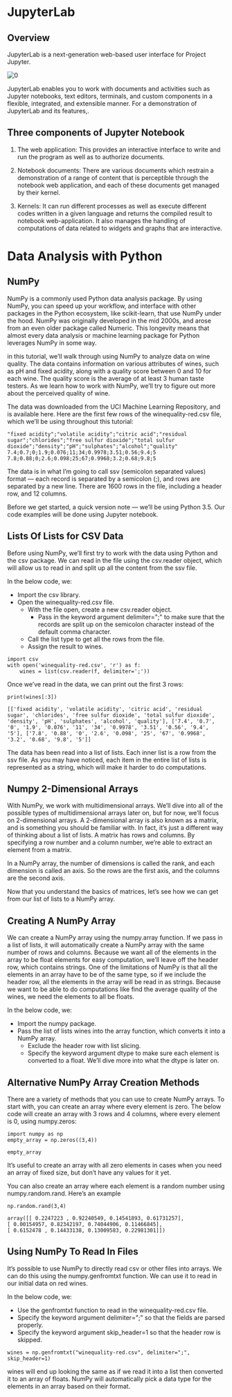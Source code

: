 #  JupyterLab
## Overview

JupyterLab is a next-generation web-based user interface for Project Jupyter.

![0](https://jupyterlab.readthedocs.io/en/stable/_images/interface_jupyterlab.png)

JupyterLab enables you to work with documents and activities such as Jupyter notebooks, text editors, terminals, and custom components in a flexible, integrated, and extensible manner. For a demonstration of JupyterLab and its features,.


## Three components of Jupyter Notebook

1. The web application: This provides an interactive interface to write and run the program as well as to authorize documents.

2. Notebook documents: There are various documents which restrain a demonstration of a range of content that is perceptible through the notebook web application, and each of these documents get managed by their kernel. 

3. Kernels: It can run different processes as well as execute different codes written in a given language and returns the compiled result to notebook web-application. It also manages the handling of computations of data related to widgets and graphs that are interactive.

# Data Analysis with Python
## NumPy

NumPy is a commonly used Python data analysis package. By using NumPy, you can speed up your workflow, and interface with other packages in the Python ecosystem, like scikit-learn, that use NumPy under the hood. NumPy was originally developed in the mid 2000s, and arose from an even older package called Numeric. This longevity means that almost every data analysis or machine learning package for Python leverages NumPy in some way.

in this tutorial, we’ll walk through using NumPy to analyze data on wine quality. The data contains information on various attributes of wines, such as pH and fixed acidity, along with a quality score between 0 and 10 for each wine. The quality score is the average of at least 3 human taste testers. As we learn how to work with NumPy, we’ll try to figure out more about the perceived quality of wine.

The data was downloaded from the UCI Machine Learning Repository, and is available here. Here are the first few rows of the winequality-red.csv file, which we’ll be using throughout this tutorial:

```
"fixed acidity";"volatile acidity";"citric acid";"residual sugar";"chlorides";"free sulfur dioxide";"total sulfur dioxide";"density";"pH";"sulphates";"alcohol";"quality"
7.4;0.7;0;1.9;0.076;11;34;0.9978;3.51;0.56;9.4;5
7.8;0.88;0;2.6;0.098;25;67;0.9968;3.2;0.68;9.8;5
```

The data is in what I’m going to call ssv (semicolon separated values) format — each record is separated by a semicolon (;), and rows are separated by a new line. There are 1600 rows in the file, including a header row, and 12 columns.

Before we get started, a quick version note — we’ll be using Python 3.5. Our code examples will be done using Jupyter notebook.

## Lists Of Lists for CSV Data


Before using NumPy, we’ll first try to work with the data using Python and the csv package. We can read in the file using the csv.reader object, which will allow us to read in and split up all the content from the ssv file.

In the below code, we:

* Import the csv library.
* Open the winequality-red.csv file.
    * With the file open, create a new csv.reader object.
        * Pass in the keyword argument delimiter=";" to make sure that the records are split up on the semicolon character instead of the default comma character.
    * Call the list type to get all the rows from the file.
    * Assign the result to wines.

``` 
import csv
with open('winequality-red.csv', 'r') as f:
    wines = list(csv.reader(f, delimiter=';'))
```

Once we’ve read in the data, we can print out the first 3 rows:

``` 
print(wines[:3])

[['fixed acidity', 'volatile acidity', 'citric acid', 'residual sugar', 'chlorides', 'free sulfur dioxide', 'total sulfur dioxide', 'density', 'pH', 'sulphates', 'alcohol', 'quality'], ['7.4', '0.7', '0', '1.9', '0.076', '11', '34', '0.9978', '3.51', '0.56', '9.4', '5'], ['7.8', '0.88', '0', '2.6', '0.098', '25', '67', '0.9968', '3.2', '0.68', '9.8', '5']]

```

The data has been read into a list of lists. Each inner list is a row from the ssv file. As you may have noticed, each item in the entire list of lists is represented as a string, which will make it harder to do computations.

## Numpy 2-Dimensional Arrays
With NumPy, we work with multidimensional arrays. We’ll dive into all of the possible types of multidimensional arrays later on, but for now, we’ll focus on 2-dimensional arrays. A 2-dimensional array is also known as a matrix, and is something you should be familiar with. In fact, it’s just a different way of thinking about a list of lists. A matrix has rows and columns. By specifying a row number and a column number, we’re able to extract an element from a matrix.

In a NumPy array, the number of dimensions is called the rank, and each dimension is called an axis. So the rows are the first axis, and the columns are the second axis.

Now that you understand the basics of matrices, let’s see how we can get from our list of lists to a NumPy array.

## Creating A NumPy Array

We can create a NumPy array using the numpy.array function. If we pass in a list of lists, it will automatically create a NumPy array with the same number of rows and columns. Because we want all of the elements in the array to be float elements for easy computation, we’ll leave off the header row, which contains strings. One of the limitations of NumPy is that all the elements in an array have to be of the same type, so if we include the header row, all the elements in the array will be read in as strings. Because we want to be able to do computations like find the average quality of the wines, we need the elements to all be floats.

In the below code, we:

* Import the numpy package.
* Pass the list of lists wines into the array function, which converts it into a NumPy array.
    * Exclude the header row with list slicing.
    * Specify the keyword argument dtype to make sure each element is converted to a float. We’ll dive more into what the dtype is later on.


## Alternative NumPy Array Creation Methods

There are a variety of methods that you can use to create NumPy arrays. To start with, you can create an array where every element is zero. The below code will create an array with 3 rows and 4 columns, where every element is 0, using numpy.zeros:

```
import numpy as np
empty_array = np.zeros((3,4))

empty_array
```
It’s useful to create an array with all zero elements in cases when you need an array of fixed size, but don’t have any values for it yet.

You can also create an array where each element is a random number using numpy.random.rand. Here’s an example

```
np.random.rand(3,4)

array([[ 0.2247223 , 0.92240549, 0.14541893, 0.61731257],
[ 0.00154957, 0.82342197, 0.74044906, 0.11466845],
[ 0.6152478 , 0.14433138, 0.13009583, 0.22981301]])

```

## Using NumPy To Read In Files

It’s possible to use NumPy to directly read csv or other files into arrays. We can do this using the numpy.genfromtxt function. We can use it to read in our initial data on red wines.

In the below code, we:
* Use the genfromtxt function to read in the winequality-red.csv file.
* Specify the keyword argument delimiter=";" so that the fields are parsed properly.
* Specify the keyword argument skip_header=1 so that the header row is skipped.

``` 
wines = np.genfromtxt("winequality-red.csv", delimiter=";", skip_header=1)
```

wines will end up looking the same as if we read it into a list then converted it to an array of floats. NumPy will automatically pick a data type for the elements in an array based on their format.